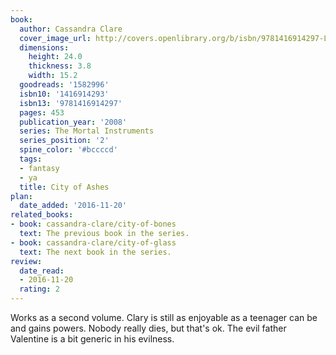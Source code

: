 ```yaml
---
book:
  author: Cassandra Clare
  cover_image_url: http://covers.openlibrary.org/b/isbn/9781416914297-L.jpg
  dimensions:
    height: 24.0
    thickness: 3.8
    width: 15.2
  goodreads: '1582996'
  isbn10: '1416914293'
  isbn13: '9781416914297'
  pages: 453
  publication_year: '2008'
  series: The Mortal Instruments
  series_position: '2'
  spine_color: '#bccccd'
  tags:
  - fantasy
  - ya
  title: City of Ashes
plan:
  date_added: '2016-11-20'
related_books:
- book: cassandra-clare/city-of-bones
  text: The previous book in the series.
- book: cassandra-clare/city-of-glass
  text: The next book in the series.
review:
  date_read:
  - 2016-11-20
  rating: 2
---
```


Works as a second volume. Clary is still as enjoyable as a teenager can be and gains powers. Nobody really dies, but
that's ok. The evil father Valentine is a bit generic in his evilness.
